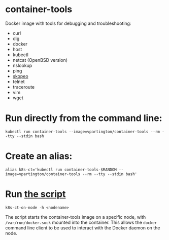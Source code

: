 # container-tools
Docker image with tools for debugging and troubleshooting:
* curl
* dig
* docker
* host
* kubectl
* netcat (OpenBSD version)
* nslookup
* ping
* [skopeo](https://github.com/containers/skopeo) 
* telnet
* traceroute
* vim
* wget

# Run directly from the command line:

```
kubectl run container-tools --image=vpartington/container-tools --rm --tty --stdin bash
```

# Create an alias:

```
alias k8s-ct='kubectl run container-tools-$RANDOM --image=vpartington/container-tools --rm --tty --stdin bash'
```

# Run [the script](k8s-ct-on-node)

```
k8s-ct-on-node -h <nodename>
```

The script starts the container-tools image on a specific node, with `/var/run/docker.sock` mounted into the container. This allows the `docker` command line client to be used to interact with the Docker daemon on the node.

